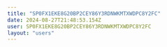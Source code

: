 ```yaml
---
title: "SP0FX1EKE8G20BP2CEY86Y3RDNWKMTXWDPC8Y2FC"
date: 2024-08-27T21:48:53.154Z
user: SP0FX1EKE8G20BP2CEY86Y3RDNWKMTXWDPC8Y2FC
layout: "users"
---
```

    